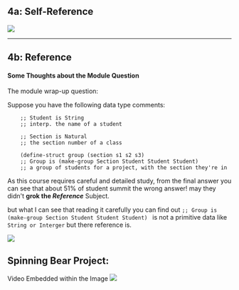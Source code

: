 ## 4a: Self-Reference

![](https://github.com/doct0rX/SoftwareDevelopment/blob/12e5fb8237545e22df94cfc1b03d251b128d0b0b/HowToCode_SimpleData/week4/4a:Self-Reference/screens/screencapture-courses-edx-org-courses-course-v1-UBCx-HtC1x-2T2017-courseware-353b35d89e0f407a83ff6982661b7758-b571ebfa986e4c559a5443cc4ff5947d-2018-03-12-04_07_09.png)

---

## 4b: Reference 

#### Some Thoughts about the Module Question

The module wrap-up question:


Suppose you have the following data type comments:

```racket
    ;; Student is String
    ;; interp. the name of a student

    ;; Section is Natural 
    ;; the section number of a class

    (define-struct group (section s1 s2 s3) 
    ;; Group is (make-group Section Student Student Student)
    ;; a group of students for a project, with the section they're in

```

As this course requires careful and detailed study, from the final answer you can see that about 51% of student summit the wrong answer! may they didn't **grok the _Reference_** Subject.

but what I can see that reading it carefully you can find out
```;; Group is (make-group Section Student Student Student) ```
is not a primitive data like ```String or Interger``` but there reference is.

![](https://github.com/doct0rX/SoftwareDevelopment/blob/9b570d5ba5f62b494947736207793f7e33c97106/HowToCode_SimpleData/week4/4b:Reference/screens/Screen%20Shot%202018-03-15%20at%2011.42.02%20PM.png)


## Spinning Bear Project:
Video Embedded within the Image
[![](https://github.com/doct0rX/SoftwareDevelopment/blob/master/HowToCode_SimpleData/week4/4b:Reference/screens/Screen%20Shot%202018-03-16%20at%201.29.43%20PM.png)](https://youtu.be/1tV6KaQlSnM)